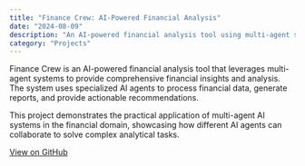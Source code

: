```yaml
---
title: "Finance Crew: AI-Powered Financial Analysis"
date: "2024-08-09"
description: "An AI-powered financial analysis tool using multi-agent systems"
category: "Projects"
---
```


Finance Crew is an AI-powered financial analysis tool that leverages multi-agent systems to provide comprehensive financial insights and analysis. The system uses specialized AI agents to process financial data, generate reports, and provide actionable recommendations.

This project demonstrates the practical application of multi-agent AI systems in the financial domain, showcasing how different AI agents can collaborate to solve complex analytical tasks.

[View on GitHub](https://github.com/alexandernodeland/finance-crew)
